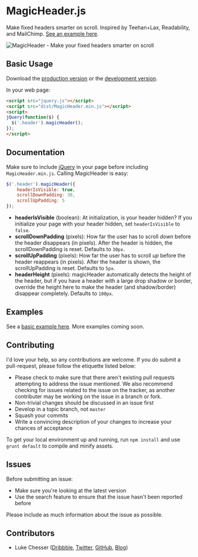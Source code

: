 # MagicHeader.js

Make fixed headers smarter on scroll. Inspired by Teehan+Lax, Readability, and MailChimp. [See an example here](http://lukechesser.github.io/MagicHeader.js/example/index.html).

![MagicHeader - Make your fixed headers smarter on scroll](https://raw.github.com/lukechesser/MagicHeader.js/master/example/example.gif)

## Basic Usage
Download the [production version][min] or the [development version][max].

[min]: https://raw.github.com/lukechesser/MagicHeader.js/master/dist/MagicHeader.min.js
[max]: https://raw.github.com/lukechesser/MagicHeader.js/master/dist/MagicHeader.js

In your web page:

```html
<script src="jquery.js"></script>
<script src="dist/MagicHeader.min.js"></script>
<script>
jQuery(function($) {
  $('.header').magicHeader();
});
</script>
```

## Documentation
Make sure to include [jQuery](https://github.com/jquery/jquery) in your page before including `MagicHeader.min.js`. Calling MagicHeader is easy:

```js
$('.header').magicHeader({
	headerIsVisible: true,
    scrollDownPadding: 30,
    scrollUpPadding: 5
});
```

- **headerIsVisible** (boolean): At initialization, is your header hidden? If you initialize your page with your header hidden, set `headerIsVisible` to `false`.
- **scrollDownPadding** (pixels): How far the user has to scroll *down* before the header disappears (in pixels). After the header is hidden, the scrollDownPadding is reset. Defaults to `30px`.
- **scrollUpPadding** (pixels): How far the user has to scroll *up* before the header reappears (in pixels). After the header is shown, the scrollUpPadding is reset. Defaults to `5px`.
- **headerHeight** (pixels): magicHeader automatically detects the height of the header, but if you have a header with a large drop shadow or border, override the height here to make the header (and shadow/border) disappear completely. Defaults to `100px`.

## Examples
See a [basic example here](http://lukechesser.github.io/MagicHeader.js/example/index.html). More examples coming soon.

## Contributing
I'd love your help, so any contributions are welcome. If you do submit a pull-request, please follow the etiquette listed below:

- Please check to make sure that there aren't existing pull requests attempting to address the issue mentioned. We also recommend checking for issues related to the issue on the tracker, as another contributer may be working on the issue in a branch or fork.
- Non-trivial changes should be discussed in an issue first
- Develop in a topic branch, not `master`
- Squash your commits
- Write a convincing description of your changes to increase your chances of acceptance

To get your local environment up and running, run `npm install` and use `grunt default` to compile and minify assets.

## Issues
Before submitting an issue:

- Make sure you're looking at the latest version
- Use the search feature to ensure that the issue hasn't been reported before

Please include as much information about the issue as possible.

## Contributors
- Luke Chesser ([Dribbble](http://dribbble.com/lukechesser), [Twitter](https://twitter.com/lukechesser), [GitHub](https://github.com/lukechesser), [Blog](http://imluke.me/))